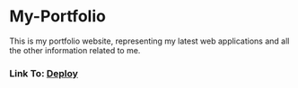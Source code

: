 # My-Portfolio
This is my portfolio website, representing my latest web applications and all the other information related to me.
### Link To: [Deploy](https://niroshanwitharana.github.io/My-Portfolio/index.html)
